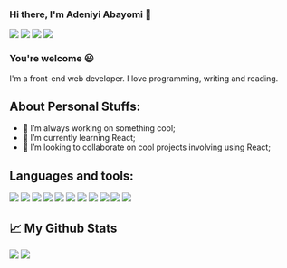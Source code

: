 ### Hi there, I'm Adeniyi Abayomi 👋
![](https://img.shields.io/badge/Medium-12100E?style=for-the-badge&logo=medium&logoColor=white)
![](https://img.shields.io/badge/linkedin-%230077B5.svg?style=for-the-badge&logo=linkedin)
[![](https://img.shields.io/badge/Twitter-1DA1F2?style=for-the-badge&logo=twitter&logoColor=white)](https://twitter.com/dameastro)
![](https://img.shields.io/github/followers/damaestro165.svg?style=social&label=Follow&maxAge=2592000)


### You're welcome :smiley:

I'm a front-end web developer. I love programming, writing and reading.

## About Personal Stuffs:

- 🔭 I’m always working on something cool;
- 🌱 I’m currently learning React;
- 👯 I’m looking to collaborate on cool projects involving using React;

## Languages and tools:

![](https://img.shields.io/badge/HTML5-E34F26?style=for-the-badge&logo=html5&logoColor=white)
![](https://img.shields.io/badge/CSS3-1572B6?style=for-the-badge&logo=css3&logoColor=white)
![](https://img.shields.io/badge/Sass-CC6699?style=for-the-badge&logo=sass&logoColor=white)
![](https://img.shields.io/badge/JavaScript-323330?style=for-the-badge&logo=javascript&logoColor=F7DF1E)
![](https://img.shields.io/badge/Bootstrap-563D7C?style=for-the-badge&logo=bootstrap&logoColor=white)
![](https://img.shields.io/badge/React-20232A?style=for-the-badge&logo=react&logoColor=61DAFB)
![](https://img.shields.io/badge/React_Router-CA4245?style=for-the-badge&logo=react-router&logoColor=white)
![](https://img.shields.io/badge/Netlify-00C7B7?style=for-the-badge&logo=netlify&logoColor=white)
![](https://img.shields.io/badge/Powershell-2CA5E0?style=for-the-badge&logo=powershell&logoColor=white)
![](https://img.shields.io/badge/Visual_Studio_Code-0078D4?style=for-the-badge&logo=visual%20studio%20code&logoColor=white)
![](https://img.shields.io/badge/GIT-E44C30?style=for-the-badge&logo=git&logoColor=white)


## :chart_with_upwards_trend: My Github Stats

<img src="https://github-readme-stats.vercel.app/api?username=damaestro165&show_icons=true"/>  <img src="https://github-readme-stats.vercel.app/api/top-langs?username=damaestro165&layout=compact"/>
